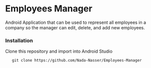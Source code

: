 # Employees Manager
Android Application that can be used to represent all employees in a company so the manager can edit, delete, and add new employees.

### Installation
Clone this repository and import into Android Studio
```Git
   git clone https://github.com/Nada-Nasser/Employees-Manager
```

